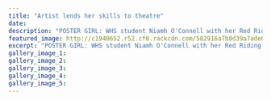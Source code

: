 ```yaml
---
title: "Artist lends her skills to theatre"
date: 
description: "POSTER GIRL: WHS student Niamh O'Connell with her Red Riding Hood poster, Wanganui Midweek article on 9/11/16..."
featured_image: http://c1940652.r52.cf0.rackcdn.com/582916a7b8d39a7ade000128/Niamh-OConnell-little-red-riding-hood-midweek-9-Nov.jpg
excerpt: "POSTER GIRL: WHS student Niamh O'Connell with her Red Riding Hood poster."
gallery_image_1: 
gallery_image_2: 
gallery_image_3: 
gallery_image_4: 
gallery_image_5: 
---
```

